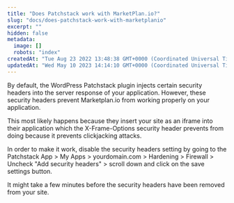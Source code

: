 ```yaml
---
title: "Does Patchstack work with MarketPlan.io?"
slug: "docs/does-patchstack-work-with-marketplanio"
excerpt: ""
hidden: false
metadata: 
  image: []
  robots: "index"
createdAt: "Tue Aug 23 2022 13:48:38 GMT+0000 (Coordinated Universal Time)"
updatedAt: "Wed May 10 2023 14:14:10 GMT+0000 (Coordinated Universal Time)"
---
```

By default, the WordPress Patchstack plugin injects certain security headers into the server response of your application. However, these security headers prevent Marketplan.io from working properly on your application.

This most likely happens because they insert your site as an iframe into their application which the X-Frame-Options security header prevents from doing because it prevents clickjacking attacks.

In order to make it work, disable the security headers setting by going to the Patchstack App > My Apps > yourdomain.com > Hardening > Firewall > Uncheck "Add security headers" > scroll down and click on the save settings button.

It might take a few minutes before the security headers have been removed from your site.
